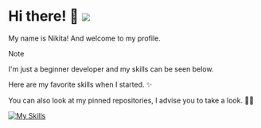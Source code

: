 # Hi there! 👋 ![](https://komarev.com/ghpvc/?username=Maatarashiii&color=brightgreen&style=flat)
My name is Nikita! And welcome to my profile.
> [!NOTE]
> I'm just a beginner developer and my skills can be seen below.

Here are my favorite skills when I started. ✨

You can also look at my pinned repositories, I advise you to take a look. 📌👀

[![My Skills](https://skillicons.dev/icons?i=html,css,js)](https://skillicons.dev)
